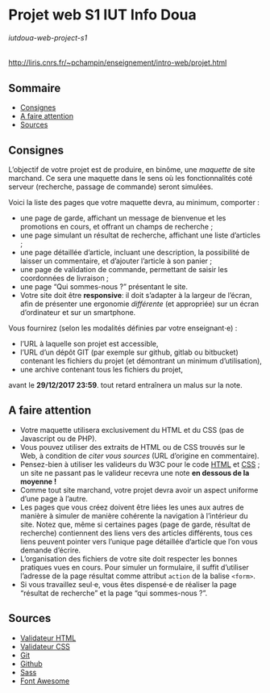 # Projet web S1 IUT Info Doua
###### iutdoua-web-project-s1
http://liris.cnrs.fr/~pchampin/enseignement/intro-web/projet.html

## Sommaire
- [Consignes](#consignes)
- [A faire attention](#a-faire-attention)
- [Sources](#sources)

## Consignes
L’objectif de votre projet est de produire, en binôme, une *maquette* de site marchand. Ce sera une maquette dans le sens où les fonctionnalités coté serveur (recherche, passage de commande) seront simulées.   

Voici la liste des pages que votre maquette devra, au minimum, comporter :

- une page de garde, affichant un message de bienvenue et les promotions en cours, et offrant un champs de recherche ;
- une page simulant un résultat de recherche, affichant une liste d’articles ;
- une page détaillée d’article, incluant une description, la possibilité de laisser un commentaire, et d’ajouter l’article à son panier ;
- une page de validation de commande, permettant de saisir les coordonnées de livraison ;
- une page “Qui sommes-nous ?” présentant le site.
- Votre site doit être **responsive**: il doit s’adapter à la largeur de l’écran, afin de présenter une ergonomie *différente* (et appropriée) sur un écran d’ordinateur et sur un smartphone.

Vous fournirez (selon les modalités définies par votre enseignant⋅e) :

- l’URL à laquelle son projet est accessible,
- l’URL d’un dépôt GIT (par exemple sur github, gitlab ou bitbucket) contenant les fichiers du projet (et démontrant un minimum d’utilisation),
- une archive contenant tous les fichiers du projet,

avant le **29/12/2017 23:59**. tout retard entraînera un malus sur la note.

## A faire attention
- Votre maquette utilisera exclusivement du HTML et du CSS (pas de Javascript ou de PHP).
- Vous pouvez utiliser des extraits de HTML ou de CSS trouvés sur le Web, à condition de *citer vous sources* (URL d’origine en commentaire).
- Pensez-bien à utiliser les valideurs du W3C pour le code [HTML](http://validator.w3.org/#validate_by_upload) et [CSS](https://jigsaw.w3.org/css-validator/#validate_by_upload) ; un site ne passant pas le valideur recevra une note **en dessous de la moyenne !**
- Comme tout site marchand, votre projet devra avoir un aspect uniforme d’une page à l’autre.
- Les pages que vous créez doivent être liées les unes aux autres de manière à simuler de manière cohérente la navigation à l’intérieur du site. Notez que, même si certaines pages (page de garde, résultat de recherche) contiennent des liens vers des articles différents, tous ces liens peuvent pointer vers l’unique page détaillée d’article que l’on vous demande d’écrire.
- L’organisation des fichiers de votre site doit respecter les bonnes pratiques vues en cours.
Pour simuler un formulaire, il suffit d’utiliser l’adresse de la page résultat comme attribut `action` de la balise `<form>`.
- Si vous travaillez seul⋅e, vous êtes dispensé⋅e de réaliser la page “résultat de recherche” et la page “qui sommes-nous ?”.


## Sources
- [Validateur HTML](http://validator.w3.org/#validate_by_upload)
- [Validateur CSS](https://jigsaw.w3.org/css-validator/#validate_by_upload)
- [Git](https://git-scm.com/)
- [Github](https://github.com/)
- [Sass](http://sass-lang.com/)
- [Font Awesome](http://fontawesome.io/)
